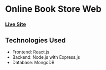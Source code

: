 # Online Book Store Web

### [Live Site](https://online-library-webapp.netlify.app/)

## Technologies Used

- Frontend: React.js
- Backend: Node.js with Express.js
- Database: MongoDB

